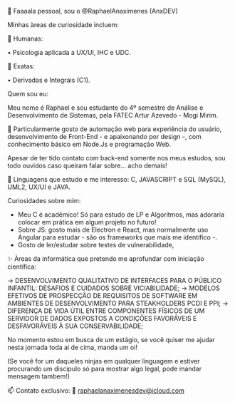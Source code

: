👋 Faaaala pessoal, sou o  @RaphaelAnaximenes (AnxDEV)

  Minhas àreas de curiosidade incluem:

👀 Humanas:

• Psicologia aplicada a UX/UI, IHC e UDC.

👀 Exatas:

• Derivadas e Integrais (C1).

  Quem sou eu:

Meu nome é Raphael e sou estudante do 4º semestre de Análise e Desenvolvimento de Sistemas, pela FATEC Artur Azevedo - Mogi Mirim.

💞️ Particularmente gosto de automação web para experiência do usuário, desenvolvimento de Front-End - e apaixonando por design -, com conhecimento básico em Node.Js e programação Web.

Apesar de ter tido contato com back-end somente nos meus estudos, sou todo ouvidos caso queiram falar sobre... acho demais!


🌱  Linguagens que estudo e me interesso:
C, JAVASCRIPT e SQL (MySQL), UML2, UX/UI e JAVA.

  Curiosidades sobre mim:
- Meu C é acadêmico! Só para estudo de LP e Algoritmos, mas adoraria colocar em prática em algum projeto no futuro!
- Sobre JS: gosto mais de Electron e React, mas normalmente uso Angular para estudar - são os frameworks que mais me identifico -.
- Gosto de ler/estudar sobre testes de vulnerabilidade,

✨  Àreas da informática que pretendo me aprofundar com iniciação científica:

-> DESENVOLVIMENTO QUALITATIVO DE INTERFACES PARA O PÚBLICO INFANTIL: DESAFIOS E CUIDADOS SOBRE VICIABILIDADE;
-> MODELOS EFETIVOS DE PROSPECÇÃO DE REQUISITOS DE SOFTWARE EM AMBIENTES DE DESENVOLVIMENTO PARA  STEAKHOLDERS  PCDI E PPI;
-> DIFERENÇA DE VIDA ÚTIL ENTRE COMPONENTES FÍSICOS DE UM SERVIDOR  DE DADOS EXPOSTOS A CONDIÇÕES FAVORÁVEIS E DESFAVORÁVEIS À SUA CONSERVABILIDADE;

No momento estou em busca de um estágio, se você quiser me ajudar nesta jornada toda ai de cima, manda um oi! 

(Se você for um daqueles ninjas em qualquer linguagem e estiver procurando um discipulo só para mostrar algo legal, pode mandar mensagem tambem!) 

📫 Contato exclusivo: 
📧 raphaelanaximenesdev@icloud.com

<!---
RaphaelAnaximenes/RaphaelAnaximenes is a ✨ special ✨ repository because its `README.md` (this file) appears on your GitHub profile.
You can click the Preview link to take a look at your changes.
--->
